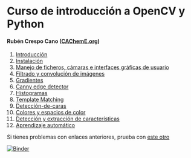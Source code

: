 # Curso de introducción a OpenCV y Python
#### Rubén Crespo Cano ([CAChemE.org](http://cacheme.org/curso-vision-artificial-opencv-python/))


1. [Introducción](http://nbviewer.jupyter.org/github/CAChemE/opencv-python/blob/master/opencv-and-python.ipynb#1.-Introducción)
2. [Instalación](https://github.com/CAChemE/curso-opencv-python/blob/master/instalacion-opencv.md)
3. [Manejo de ficheros, cámaras e interfaces gráficas de usuario](http://nbviewer.jupyter.org/github/CAChemE/opencv-python/blob/master/opencv-and-python.ipynb#3.-Manejo-de-ficheros,-cámaras-e-interfaces-gráficas-de-usuario)
4. [Filtrado y convolución de imágenes](http://nbviewer.jupyter.org/github/CAChemE/opencv-python/blob/master/opencv-and-python.ipynb#4.-Filtrado-y-suavizado-de-imágenes)
5. [Gradientes](http://nbviewer.jupyter.org/github/CAChemE/opencv-python/blob/master/opencv-and-python.ipynb#5.-Gradientes)
6. [Canny edge detector](http://nbviewer.jupyter.org/github/CAChemE/opencv-python/blob/master/opencv-and-python.ipynb#6.-Canny-edge-detector)
7. [Histogramas](http://nbviewer.jupyter.org/github/CAChemE/opencv-python/blob/master/opencv-and-python.ipynb#7.-Histogramas)
8. [Template Matching](http://nbviewer.jupyter.org/github/CAChemE/opencv-python/blob/master/opencv-and-python.ipynb#8.-Template-matching)
9. [Detección-de-caras](http://nbviewer.jupyter.org/github/CAChemE/opencv-python/blob/master/opencv-and-python.ipynb#9.-Detección-de-caras)
10. [Colores y espacios de color](http://nbviewer.jupyter.org/github/CAChemE/opencv-python/blob/master/opencv-and-python.ipynb#10.-Colores-y-espacios-de-color)
11. [Detección y extracción de características](http://nbviewer.jupyter.org/github/CAChemE/opencv-python/blob/master/opencv-and-python.ipynb#11.-Detección-y-extracción-de-características-(feature-detection))
12. [Aprendizaje automático](http://nbviewer.jupyter.org/github/CAChemE/opencv-python/blob/master/opencv-and-python.ipynb#12.-Aprendizaje-automático)

Si tienes problemas con enlaces anteriores, prueba con [este otro](https://github.com/CAChemE/opencv-python/blob/master/opencv-and-python.ipynb)

[![Binder](http://mybinder.org/badge.svg)](http://mybinder.org:/repo/cacheme/opencv-python)
